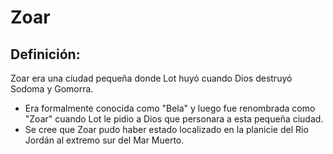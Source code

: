# Zoar

## Definición: 

Zoar era una ciudad pequeña donde Lot huyó cuando Dios destruyó Sodoma y Gomorra.

* Era formalmente conocida como "Bela" y luego fue renombrada como  "Zoar" cuando Lot le pidio a Dios que personara a esta pequeña ciudad.
* Se cree que Zoar pudo haber estado localizado en la planicie del Rio Jordán al extremo sur del Mar Muerto.

